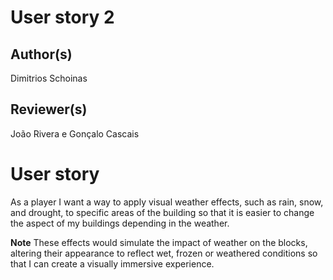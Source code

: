 # User story 2
## Author(s)
Dimitrios Schoinas
## Reviewer(s)
João Rivera e Gonçalo Cascais


# User story
As a player I want a way to apply visual weather effects, such as rain, snow, and drought, to specific areas of the building so that it is easier to change the aspect of my buildings depending in the weather. 

**Note**
These effects would simulate the impact of weather on the blocks, altering their appearance to reflect wet, frozen or weathered conditions so that I can create a visually immersive experience.

